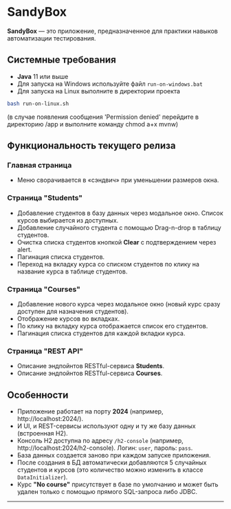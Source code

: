 # SandyBox

**SandyBox** — это приложение, предназначенное для практики навыков автоматизации тестирования.

## Системные требования

- **Java** 11 или выше
- Для запуска на Windows используйте файл `run-on-windows.bat`
- Для запуска на Linux выполните в директории проекта

```bash
bash run-on-linux.sh
```
(в случае появления сообщения 'Permission denied' перейдите в директорию /app и выполните команду chmod a+x mvnw)

## Функциональность текущего релиза

### Главная страница
- Меню сворачивается в «сэндвич» при уменьшении размеров окна.

### Страница "Students"
- Добавление студентов в базу данных через модальное окно. Список курсов выбирается из доступных.
- Добавление случайного студента с помощью Drag-n-drop в таблицу студентов.
- Очистка списка студентов кнопкой **Clear** с подтверждением через alert.
- Пагинация списка студентов.
- Переход на вкладку курса со списком студентов по клику на название курса в таблице студентов.

### Страница "Courses"
- Добавление нового курса через модальное окно (новый курс сразу доступен для назначения студентов).
- Отображение курсов во вкладках.
- По клику на вкладку курса отображается список его студентов.
- Пагинация списка студентов для каждой вкладки курса.

### Страница "REST API"
- Описание эндпойнтов RESTful-сервиса **Students**.
- Описание эндпойнтов RESTful-сервиса **Courses**.

## Особенности
- Приложение работает на порту **2024** (например, http://localhost:2024/).
- И UI, и REST-сервисы используют одну и ту же базу данных (встроенная H2).
- Консоль H2 доступна по адресу `/h2-console` (например, http://localhost:2024/h2-console). Логин: `user`, пароль: `pass`.
- База данных создается заново при каждом запуске приложения.
- После создания в БД автоматически добавляются 5 случайных студентов и курсов (это количество можно изменить в классе `DataInitializer`).
- Курс **"No course"** присутствует в базе по умолчанию и может быть удален только с помощью прямого SQL-запроса либо JDBC.

---
